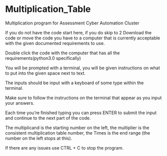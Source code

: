 # Multiplication_Table
 Multiplication program for Assessment Cyber Automation Cluster

 If you do not have the code start here, if you do skip to 2
    Download the code or move the code you have to a computer that is currently acceptable with the given documented requirements to use.

Double click the code with the computer that has all the requirements(python3.0 specifically)

You will be prompted with a terminal, you will be given instructions on what to put into the given space next to text.

The inputs should be input with a keyboard of some type within the terminal.

Make sure to follow the instructions on the terminal that appear as you input your answers.

Each time you’re finished typing you can press ENTER to submit the input and continue to the next part of the code.

The multiplicand is the starting number on the left, the multiplier is the consistent multiplication table number, the Times is the end range (the number on the left stops at this).

If there are any issues use CTRL + C to stop the program.

